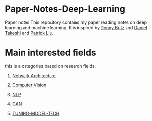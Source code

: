 # Paper-Notes-Deep-Learning
Paper notes This repository contains my paper reading notes on deep learning and machine learning. It is inspired by [Denny Britz](https://github.com/dennybritz/deeplearning-papernotes) and [Daniel Takeshi](https://github.com/DanielTakeshi/Paper_Notes) and [Patrick Liu](https://github.com/patrick-llgc/Learning-Deep-Learning).

# Main interested fields
this is a categories based on research fields.

1. [Network Architecture](Architectures/readme.md)

2. [Computer Vision](Computer%20Vision/README.md)

3. [NLP](NLP/README.md)

4. [GAN](GAN/readme.md)

5. [TUNING-MODEL-TECH](OPT/README.md) 